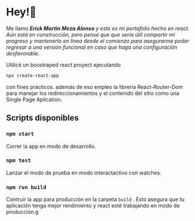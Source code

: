 # Hey!👋

Me llamo ***Erick Martin Meza Alonso** y este es mi portafolio hecho en react.
Aún está en construcción, pero pensé que que sería útil comportir mi progreso y mantenerlo en línea desde el comienzo para asegurarme poder regresar a una versión funcional en caso que haga una configuración desfavorable.*

Utilicé un boostraped react proyect ejecutando

```bash
npx create-react-app
```

 con fines prácticos.
además de eso empleo la librería React-Router-Dom para manejar los redireccionamientos y el contenido del sitio como una Single Page Aplication.

## Scripts disponibles

### `npm start`

Correr la app en modo de desarrollo.

### `npm test`

Lanzar el modo de prueba en modo interactactivo con watches.

### `npm run build`

Contruir la app para producción en la carpeta `build` .
Esto asegura que tu aplicación tenga mejor rendimiento y react esté trabajando en modo de producción.g
